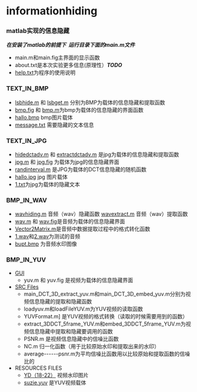 # informationhiding

### matlab实现的信息隐藏

***在安装了matlab的前提下  运行目录下面的main.m文件***

- main.m和main.fig主界面的显示函数
- about.txt是本次实验更多信息(原理性）***TODO***
- [help.txt](document/help.txt)为程序的使用说明

### TEXT_IN_BMP

- [lsbhide.m](src/text_in_bmp/lsbhide.m) 和 [lsbget.m](src/text_in_bmp/lsbget.m) 分别为BMP为载体的信息隐藏和提取函数
- [bmp.fig](gui/text_in_bmp/) 和 [bmp.m](gui/text_in_bmp/bmp.m)为bmp为载体的信息隐藏的界面函数
- [hallo.bmp](resources/carrier/hallo.bmp) bmp图片载体
- [message.txt](resources/hide/message.txt) 需要隐藏的文本信息

### TEXT_IN_JPG

- [hidedctadv.m](src/text_in_jpg/hidedctadv.m) 和 [extractdctadv.m](src/text_in_jpg/extractdctadv.m) 是jpg为载体的信息隐藏和提取函数
- [jpg.m](gui/text_in_jpg/jpg.m) 和 [jpg.fig](gui/text_in_jpg/) 为载体为jpg的信息隐藏界面
- [randinterval.m](src/text_in_jpg/randinterval.m) 是JPG为载体的DCT信息隐藏的随机函数
- [hallo.jpg](resources/carrier/hallo.jpg) jpg 图片载体
- [1.txt](resources/hide/1.txt)为jpg为载体的隐藏文本

### BMP_IN_WAV

- [wavhiding.m](src/bmp_in_wav/wavhiding.m) 音频（wav）隐藏函数 [wavextract.m](src/bmp_in_wav/wavextract.m) 音频（wav）提取函数
- [wav.m](gui/bmp_in_wav/wav.m) 和 [wav.fig](gui/bmp_in_wav/)是音频为载体的信息隐藏界面
- [Vector2Matrix.m](src/bmp_in_wav/Vector2Matrix.m)是音频中数据提取过程中的格式转化函数
- [1.wav](resources/carrier/)和[2.wav](resources/carrier/)为测试的音频
- [bupt.bmp](resources/hide/bupt.bmp) 为音频水印图像


### BMP_IN_YUV

- [GUI](gui/bmp_in_yuv)
    - yuv.m 和 yuv.fig 是视频为载体的信息隐藏界面
- [SRC Files](src/bmp_in_yuv/)
    - main_DCT_3D_extract_yuv.m和main_DCT_3D_embed_yuv.m分别为视频信息隐藏的提取和隐藏函数
    - loadyuv.m和loadFileYUV.m为YUV视频的读取函数
    - YUVFormat.m] 是YUV视频的格式转换（读取的时候需要用到的函数）
    - extract_3DDCT_5frame_YUV.m和embed_3DDCT_5frame_YUV.m为视频信息隐藏中提取和隐藏要调用的函数
    - PSNR.m 是视频信息隐藏中的信噪比函数
    - NC.m 归一化函数（用于比较原始水印和提取出来的水印）
    - average------psnr.m为平均信噪比函数用以比较原始和提取函数的信噪比的
- RESOURCES FILES
    - [YD（18-22）](resources/hide/) 视频水印图片
    - [suzie.yuv](resources/carrier) 是YUV视频载体


